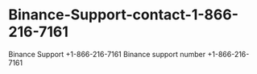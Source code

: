 # Binance-Support-contact-1-866-216-7161
Binance Support +1-866-216-7161 Binance support number +1-866-216-7161
